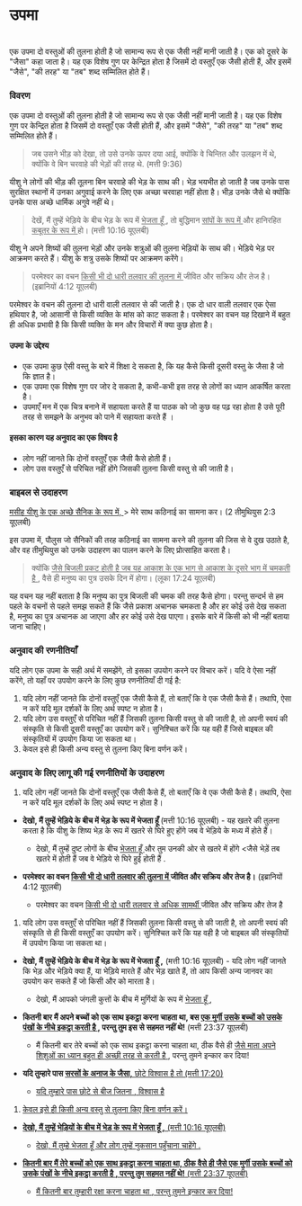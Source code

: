 # उपमा

 #

एक उपमा दो वस्तुओं की तुलना होती है जो सामान्य रूप से एक जैसी नहीं मानी जाती है। एक को दूसरे के "जैसा" कहा जाता है। यह एक विशेष गुण पर केन्द्रित होता है जिसमें दो वस्तुएँ एक जैसी होती हैं, और इसमें "जैसे", "की तरह" या "तब" शब्द सम्मिलित होते हैं।

### विवरण

एक उपमा दो वस्तुओं की तुलना होती है जो सामान्य रूप से एक जैसी नहीं मानी जाती है। यह एक विशेष गुण पर केन्द्रित होता है जिसमें दो वस्तुएँ एक जैसी होती हैं, और इसमें "जैसे", "की तरह" या "तब" शब्द सम्मिलित होते हैं।

> जब उसने भीड़ को देखा, तो उसे उनके ऊपर दया आई,  क्योंकि वे चिन्तित और उलझन में थे, क्योंकि वे </u> बिन चरवाहे की भेड़ों की तरह थे</u>. (मत्ती 9:36)

यीशु ने लोगों की भीड़ की तूलना बिन चरवाहे की भेड़ के साथ की। भेड़ भयभीत हो जाती है जब उनके पास सुरक्षित स्थानों में उनका अगुवाई करने के लिए एक अच्छा चरवाहा नहीं होता है। भीड़ उनके जैसे थे क्योंकि उनके पास अच्छे धार्मिक अगुवे नहीं थे।

> देखें, मैं तुम्हें भेड़िये के बीच भेड़ के रूप में <u> भेजता हूँ </u>, तो बुद्धिमान <u> सांपों के रूप में </u> और हानिरहित <u> कबूतर के रूप में </u> हो। (मत्ती 10:16 यूएलबी)

यीशु ने अपने शिष्यों की तुलना भेड़ों और उनके शत्रुओं की तुलना भेड़ियों के साथ की। भेड़िये भेड़ पर आक्रमण करते हैं। यीशु के शत्रु उसके शिष्यों पर आक्रमण करेंगे।

> परमेश्वर का वचन <u> किसी भी दो धारी तलवार की तुलना में </u> जीवित और सक्रिय और तेज है। (इब्रानियों 4:12 यूएलबी)

परमेश्वर के वचन की तुलना दो धारी वाली तलवार से की जाती है। एक दो धार वाली तलवार एक ऐसा हथियार है, जो आसानी से किसी व्यक्ति के मांस को काट सकता है। परमेश्वर का वचन यह दिखाने में बहुत ही अधिक प्रभावी है कि किसी व्यक्ति के मन और विचारों में क्या कुछ होता है।

#### उपमा के उद्देश्य

* एक उपमा कुछ ऐसी वस्तु के बारे में शिक्षा दे सकता है, कि यह कैसे किसी दूसरी वस्तु के जैसा है जो कि ज्ञात है।
* एक उपमा एक विशेष गुण पर जोर दे सकता है, कभी-कभी इस तरह से लोगों का ध्यान आकर्षित करता है।
* उपमाएँ मन में एक चित्र बनाने में सहायता करते हैं या पाठक को जो कुछ वह पढ़ रहा होता है उसे पूरी तरह से समझने के अनुभव को पाने में सहायता करते हैं ।

#### इसका कारण यह अनुवाद का एक विषय है

* लोग नहीं जानते कि दोनों वस्तुएँ एक जैसी कैसे होती हैं।
* लोग उस वस्तुएँ से परिचित नहीं होंगे जिसकी तुलना किसी वस्तु से की जाती है।

### बाइबल से उदाहरण

<u> मसीह यीशु के एक अच्छे सैनिक के रूप में, </u>> मेरे साथ कठिनाई का सामना कर</u>। (2 तीमुथियुस 2:3 यूएलबी)

इस उपमा में, पौलुस जो सैनिकों की तरह कठिनाई का सामना करने की तुलना की जिस से वे दुख उठाते है, और वह तीमुथियुस को उनके उदाहरण का पालन करने के लिए प्रोत्साहित करता है।

> क्योंकि <u> जैसे बिजली प्रकट होती है जब यह आकाश के एक भाग से आकाश के दूसरे भाग में चमकती है </u>, वैसे ही मनुष्य का पुत्र उसके दिन में होगा। (लूका 17:24 यूएलबी)

यह वचन यह नहीं बताता है कि मनुष्य का पुत्र बिजली की चमक की तरह कैसे होगा। परन्तु सन्दर्भ से हम पहले के वचनों से पहले समझ सकते हैं कि जैसे प्रकाश अचानक चमकता है और हर कोई उसे देख सकता है, मनुष्य का पुत्र अचानक आ जाएगा और हर कोई उसे देख पाएगा। इसके बारे में किसी को भी नहीं बताया जाना चाहिए।

### अनुवाद की रणनीतियाँ

यदि लोग एक उपमा के सही अर्थ में समझेंगे, तो इसका उपयोग करने पर विचार करें। यदि वे ऐसा नहीं करेंगे, तो यहाँ पर उपयोग करने के लिए कुछ रणनीतियाँ दी गई है:

1. यदि लोग नहीं जानते कि दोनों वस्तुएँ एक जैसी कैसे हैं, तो बताएँ कि वे एक जैसी कैसे हैं। तथापि, ऐसा न करें यदि मूल दर्शकों के लिए अर्थ स्पष्ट न होता है।
1. यदि लोग उस वस्तुएँ से परिचित नहीं हैं जिसकी तुलना किसी वस्तु से की जाती है, तो अपनी स्वयं की संस्कृति से किसी दूसरी वस्तुएँ का उपयोग करें। सुनिश्चित करें कि यह वही हैं जिसे बाइबल की संस्कृतियों में उपयोग किया जा सकता था।
1. केवल इसे ही किसी अन्य वस्तु से तुलना किए बिना वर्णन करें।

### अनुवाद के लिए लागू की गई रणनीतियों के उदाहरण

1. यदि लोग नहीं जानते कि दोनों वस्तुएँ एक जैसी कैसे हैं, तो बताएँ कि वे एक जैसी कैसे हैं। तथापि, ऐसा न करें यदि मूल दर्शकों के लिए अर्थ स्पष्ट न होता है।

* **देखो, मैं तुम्हें भेड़िये के बीच में भेड़ के रूप में भेजता हूँ </u>** (मत्ती 10:16 यूएलबी) - यह खतरे की तुलना करता है कि यीशु के शिष्य भेड़ के रूप में खतरे से घिरे हुए होंगे जब वे भेड़िये के मध्य में होते हैं।

	* देखो, मैं तुम्हें दुष्ट लोगों के बीच <u> भेजता हूँ </u> और तुम उनकी ओर से खतरे में होंगे <जैसे भेड़ें तब खतरे में होती हैं जब वे भेड़िये से घिरे हुई होती हैं </u>.

* **परमेश्वर का वचन <u> किसी भी दो धारी तलवार की तुलना में </u> जीवित और सक्रिय और तेज है।** (इब्रानियों 4:12 यूएलबी)

	* परमेश्वर का वचन <u> किसी भी दो धारी तलवार से अधिक सामर्थी </u> जीवित और सक्रिय और तेज है

1. यदि लोग उस वस्तुएँ से परिचित नहीं हैं जिसकी तुलना किसी वस्तु से की जाती है, तो अपनी स्वयं की संस्कृति से ही किसी वस्तुएँ का उपयोग करें। सुनिश्चित करें कि यह वही है जो बाइबल की संस्कृतियों में उपयोग किया जा सकता था।

* **देखो, मैं तुम्हें भेड़िये के बीच में भेड़ के रूप में भेजता हूँ </u>,** (मत्ती 10:16 यूएलबी) - यदि लोग नहीं जानते कि भेड़ और भेड़िये क्या हैं, या भेड़िये मारते हैं और भेड़ खाते हैं, तो आप किसी अन्य जानवर का उपयोग कर सकते हैं जो किसी और को मारता है।

	* देखो, मैं आपको जंगली कुत्तों के बीच में मुर्गियों के रूप में <u> भेजता हूँ </u>,

* **कितनी बार मैं अपने बच्चों को एक साथ इकट्ठा करना चाहता था, बस <u> एक मुर्गी उसके बच्चों को उसके पंखों के नीचे इकट्ठा करती है </u>, परन्तु तुम इस से सहमत नहीं थे!** (मत्ती 23:37 यूएलबी)

	* मैं कितनी बार तेरे बच्चों को एक साथ इकट्ठा करना चाहता था, ठीक वैसे ही <u> जैसे माता अपने शिशुओं का ध्यान बहुत ही अच्छी तरह से करती है </u>, परन्तु तुमने इन्कार कर दिया!

* **यदि तुम्हारे पास <u> सरसों के अनाज के जैसा<u>,** छोटे विश्वास है तो (मत्ती 17:20)

	* यदि तुम्हारे पास <u> छोटे से बीज जितना </u>, विश्वास है

1. केवल इसे ही किसी अन्य वस्तु से तुलना किए बिना वर्णन करें।

* **देखो, मैं तुम्हें भेड़ियों के बीच में भेड़ के रूप में भेजता हूँ </u>,** (मत्ती 10:16 यूएलबी)

	* देखो, मैं तुम्हे भेजता हूँ और <u> लोग तुम्हें नुकसान पहुँचाना चाहेंगे </u>.

* **कितनी बार मैं तेरे बच्चों को एक साथ इकट्ठा करना चाहता था, ठीक वैसे ही <u> जैसे एक मुर्गी उसके बच्चों को उसके पंखों के नीचे इकट्ठा करती है </u>, परन्तु तुम सहमत नहीं थे!** (मत्ती 23:37 यूएलबी)

	* मैं कितनी बार <u> तुम्हारी रक्षा करना चाहता था </u>, परन्तु तुमने इन्कार कर दिया!
